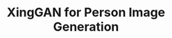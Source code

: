 ---
title: "XingGAN for Person Image Generation"
year: 2020
category: "vision"
author_list: "Hao Tang, Song Bai, Li Zhang, Philip H.S. Torr, Nicu Sebe"
pub_in: "ECCV 2020"
pdf_url: "https://arxiv.org/pdf/2007.09278.pdf"
---